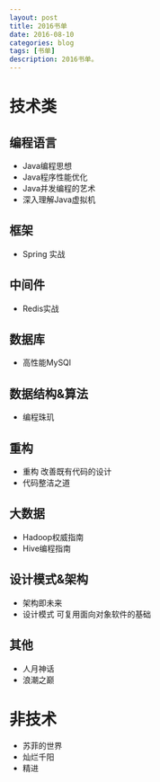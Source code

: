```yaml
---
layout: post
title: 2016书单
date: 2016-08-10
categories: blog
tags: [书单]
description: 2016书单。
---
```


# 技术类

## 编程语言
* Java编程思想
* Java程序性能优化
* Java并发编程的艺术
* 深入理解Java虚拟机

## 框架
* Spring 实战

## 中间件
* Redis实战

## 数据库
* 高性能MySQl

## 数据结构&算法
* 编程珠玑

## 重构
* 重构 改善既有代码的设计
* 代码整洁之道

## 大数据
* Hadoop权威指南
* Hive编程指南

## 设计模式&架构
* 架构即未来
* 设计模式 可复用面向对象软件的基础

## 其他
* 人月神话
* 浪潮之巅

# 非技术
* 苏菲的世界
* 灿烂千阳
* 精进
